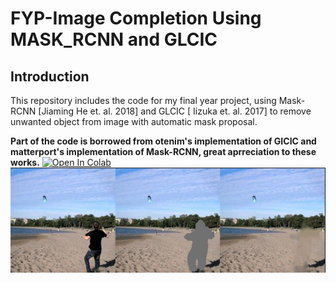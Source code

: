 # FYP-Image Completion Using MASK_RCNN and GLCIC
## Introduction
This repository includes the code for my final year project, using Mask-RCNN [Jiaming He et. al. 2018] and GLCIC [ Iizuka et. al. 2017] to remove unwanted object from image with automatic mask proposal. 

**Part of the code is borrowed from otenim's implementation of GICIC and matterport's implementation of Mask-RCNN, great aprreciation to these works.**
[![Open In Colab](https://colab.research.google.com/assets/colab-badge.svg)](https://colab.research.google.com/drive/1hFF1okczZxFA7QFUXbSJENjThbcJuSHB?authuser=4)
![Demo](https://raw.githubusercontent.com/zw4315/FYP/master/results/result/demo.jpg)
